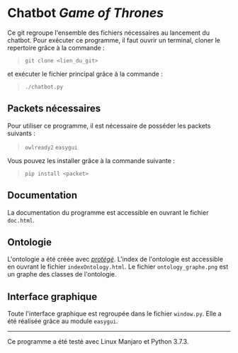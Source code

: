 # Chatbot *Game of Thrones*

Ce git regroupe l'ensemble des fichiers nécessaires au lancement du chatbot.
Pour exécuter ce programme, il faut ouvrir un terminal, cloner le repertoire grâce à la commande :
>`git clone <lien_du_git>`

et exécuter le fichier principal grâce à la commande :
>`./chatbot.py`

## Packets nécessaires
Pour utiliser ce programme, il est nécessaire de posséder les packets suivants :
> `owlready2` `easygui`

Vous pouvez les installer grâce à la commande suivante :
> `pip install <packet>`

## Documentation

La documentation du programme est accessible en ouvrant le fichier `doc.html`.

## Ontologie

L'ontologie a été créée avec [*protégé*](https://protege.stanford.edu/). L'index de l'ontologie est accessible en ouvrant le fichier `indexOntology.html`. Le fichier `ontology_graphe.png` est un graphe des classes de l'ontologie.

## Interface graphique

Toute l'interface graphique est regroupée dans le fichier `window.py`. Elle a
été réalisée grâce au module `easygui`.
___
Ce programme a été testé avec Linux Manjaro et Python 3.7.3.
